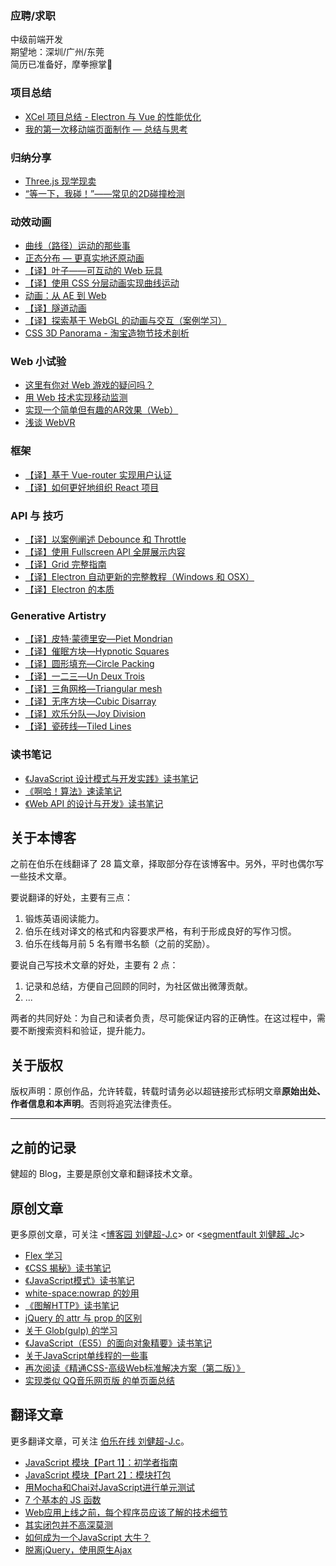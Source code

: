 ### 应聘/求职

中级前端开发  
期望地：深圳/广州/东莞  
简历已准备好，摩拳擦掌👊  

### 项目总结

 - [XCel 项目总结 - Electron 与 Vue 的性能优化][1]
 - [我的第一次移动端页面制作 — 总结与思考][2]

### 归纳分享

 - [Three.js 现学现卖][3]
 - [“等一下，我碰！”——常见的2D碰撞检测][4]

### 动效动画

 - [曲线（路径）运动的那些事][5]
 - [正态分布 — 更真实地还原动画][6]
 - [【译】叶子——可互动的 Web 玩具][7]
 - [【译】使用 CSS 分层动画实现曲线运动][8]
 - [动画：从 AE 到 Web][9]
 - [【译】隧道动画][10]
 - [【译】探索基于 WebGL 的动画与交互（案例学习）][11]
 - [CSS 3D Panorama - 淘宝造物节技术剖析][12]

### Web 小试验

 - [这里有你对 Web 游戏的疑问吗？][13]
 - [用 Web 技术实现移动监测][14]
 - [实现一个简单但有趣的AR效果（Web）][15]
 - [浅谈 WebVR][16]

### 框架

 - [【译】基于 Vue-router 实现用户认证][17]
 - [【译】如何更好地组织 React 项目][18]

### API 与 技巧

 - [【译】以案例阐述 Debounce 和 Throttle][19]
 - [【译】使用 Fullscreen API 全屏展示内容][20]
 - [【译】Grid 完整指南][21]
 - [【译】Electron 自动更新的完整教程（Windows 和 OSX）][22]
 - [【译】Electron 的本质][23]

### Generative Artistry

 - [【译】皮特·蒙德里安—Piet Mondrian][24]
 - [【译】催眠方块—Hypnotic Squares][25]
 - [【译】圆形填充—Circle Packing][26]
 - [【译】一二三—Un Deux Trois][27]
 - [【译】三角网格—Triangular mesh][28]
 - [【译】无序方块—Cubic Disarray][29]
 - [【译】欢乐分队—Joy Division][30]
 - [【译】瓷砖线—Tiled Lines][31]

### 读书笔记

 - [《JavaScript 设计模式与开发实践》读书笔记][32]
 - [《啊哈！算法》速读笔记][33]
 - [《Web API 的设计与开发》读书笔记][34]

## 关于本博客

之前在伯乐在线翻译了 28 篇文章，择取部分存在该博客中。另外，平时也偶尔写一些技术文章。

要说翻译的好处，主要有三点：

1. 锻炼英语阅读能力。
2. 伯乐在线对译文的格式和内容要求严格，有利于形成良好的写作习惯。
3. 伯乐在线每月前 5 名有赠书名额（之前的奖励）。

要说自己写技术文章的好处，主要有 2 点：

 1. 记录和总结，方便自己回顾的同时，为社区做出微薄贡献。
 2. ...
 
两者的共同好处：为自己和读者负责，尽可能保证内容的正确性。在这过程中，需要不断搜索资料和验证，提升能力。


## 关于版权

版权声明：原创作品，允许转载，转载时请务必以超链接形式标明文章**原始出处、作者信息和本声明**。否则将追究法律责任。

--- 

## 之前的记录

健超的 Blog，主要是原创文章和翻译技术文章。

## 原创文章

更多原创文章，可关注 <[博客园 刘健超-J.c][35]> or <[segmentfault 刘健超_Jc][36]>
 - [Flex 学习][37]
 - [《CSS 揭秘》读书笔记][38]
 - [《JavaScript模式》读书笔记][39]
 - [white-space:nowrap 的妙用][40]
 - [《图解HTTP》读书笔记][41]
 - [jQuery 的 attr 与 prop 的区别][42]
 - [关于 Glob(gulp) 的学习][43]
 - [《JavaScript（ES5）的面向对象精要》读书笔记][44]
 - [关于JavaScript单线程的一些事][45]
 - [再次阅读《精通CSS-高级Web标准解决方案（第二版）》][46]
 - [实现类似 QQ音乐网页版 的单页面总结][47]

## 翻译文章

更多翻译文章，可关注 [伯乐在线 刘健超-J.c][48]。

 - [JavaScript 模块【Part 1】：初学者指南][49]
 - [JavaScript 模块【Part 2】：模块打包][50]
 - [用Mocha和Chai对JavaScript进行单元测试][51]
 - [7 个基本的 JS 函数][52]
 - [Web应用上线之前，每个程序员应该了解的技术细节][53]
 - [其实闭包并不高深莫测][54]
 - [如何成为一个JavaScript 大牛？][55]
 - [脱离jQuery，使用原生Ajax][56]


  [1]: https://github.com/JChehe/blog/issues/7
  [2]: https://github.com/JChehe/blog/issues/4
  [3]: https://github.com/JChehe/blog/issues/14
  [4]: https://github.com/JChehe/blog/issues/8
  [5]: https://github.com/JChehe/blog/issues/33
  [6]: https://github.com/JChehe/blog/issues/29
  [7]: https://github.com/JChehe/blog/issues/28
  [8]: https://github.com/JChehe/blog/issues/27
  [9]: https://github.com/JChehe/blog/issues/18
  [10]: https://github.com/JChehe/blog/issues/15
  [11]: https://github.com/JChehe/blog/issues/11
  [12]: https://github.com/JChehe/blog/issues/2
  [13]: https://github.com/JChehe/blog/issues/13
  [14]: https://github.com/JChehe/blog/issues/12
  [15]: https://github.com/JChehe/blog/issues/9
  [16]: https://github.com/JChehe/blog/issues/3
  [17]: https://github.com/JChehe/blog/issues/20
  [18]: https://github.com/JChehe/blog/issues/19
  [19]: https://github.com/JChehe/blog/issues/34
  [20]: https://github.com/JChehe/blog/issues/17
  [21]: https://github.com/JChehe/blog/issues/16
  [22]: https://github.com/JChehe/blog/issues/6
  [23]: https://github.com/JChehe/blog/issues/5
  [24]: https://github.com/JChehe/blog/issues/31
  [25]: https://github.com/JChehe/blog/issues/30
  [26]: https://github.com/JChehe/blog/issues/26
  [27]: https://github.com/JChehe/blog/issues/25
  [28]: https://github.com/JChehe/blog/issues/24
  [29]: https://github.com/JChehe/blog/issues/23
  [30]: https://github.com/JChehe/blog/issues/22
  [31]: https://github.com/JChehe/blog/issues/21
  [32]: https://github.com/JChehe/blog/issues/35
  [33]: https://github.com/JChehe/blog/issues/32
  [34]: https://github.com/JChehe/blog/issues/10
  [35]: http://www.cnblogs.com/Jccc/
  [36]: https://segmentfault.com/u/jc
  [37]: https://github.com/JChehe/blog/blob/master/posts/Flex%20%E5%AD%A6%E4%B9%A0.md
  [38]: https://github.com/JChehe/blog/blob/master/posts/%E3%80%8ACSS%20%E6%8F%AD%E7%A7%98%E3%80%8B%E8%AF%BB%E4%B9%A6%E7%AC%94%E8%AE%B0.md
  [39]: https://github.com/JChehe/blog/blob/master/posts/%E3%80%8AJavaScript%E6%A8%A1%E5%BC%8F%E3%80%8B%E8%AF%BB%E4%B9%A6%E7%AC%94%E8%AE%B0.md
  [40]: https://github.com/JChehe/blog/blob/master/posts/white-space:nowrap%E7%9A%84%E5%A6%99%E7%94%A8.md
  [41]: https://github.com/JChehe/blog/blob/master/posts/%E3%80%8A%E5%9B%BE%E8%A7%A3HTTP%E3%80%8B%E8%AF%BB%E4%B9%A6%E7%AC%94%E8%AE%B0.md
  [42]: https://github.com/JChehe/blog/blob/master/posts/jQuery%20%E7%9A%84%20attr%20%E4%B8%8E%20prop%20%E7%9A%84%E5%8C%BA%E5%88%AB.md
  [43]: https://github.com/JChehe/blog/blob/master/posts/%E5%85%B3%E4%BA%8E%20Glob%20%28gulp%29%20%E7%9A%84%E5%AD%A6%E4%B9%A0.md
  [44]: https://github.com/JChehe/blog/blob/master/posts/%E3%80%8AJavaScript%E9%9D%A2%E5%90%91%E5%AF%B9%E8%B1%A1%E7%B2%BE%E8%A6%81%E3%80%8B%E8%AF%BB%E4%B9%A6%E7%AC%94%E8%AE%B0.md
  [45]: https://github.com/JChehe/blog/blob/master/posts/%E5%85%B3%E4%BA%8EJavaScript%E5%8D%95%E7%BA%BF%E7%A8%8B%E7%9A%84%E4%B8%80%E4%BA%9B%E4%BA%8B.md
  [46]: https://github.com/JChehe/blog/blob/master/posts/%E5%86%8D%E6%AC%A1%E9%98%85%E8%AF%BB%E3%80%8A%E7%B2%BE%E9%80%9ACSS-%E9%AB%98%E7%BA%A7Web%E6%A0%87%E5%87%86%E8%A7%A3%E5%86%B3%E6%96%B9%E6%A1%88%EF%BC%88%E7%AC%AC%E4%BA%8C%E7%89%88%EF%BC%89%E3%80%8B.md
  [47]: https://github.com/JChehe/blog/blob/master/posts/%E5%AE%9E%E7%8E%B0%E7%B1%BB%E4%BC%BC%20QQ%E9%9F%B3%E4%B9%90%E7%BD%91%E9%A1%B5%E7%89%88%20%E7%9A%84%E5%8D%95%E9%A1%B5%E9%9D%A2%E6%80%BB%E7%BB%93.md
  [48]: http://www.jobbole.com/members/q574805242/
  [49]: https://github.com/JChehe/blog/blob/master/translation/JavaScript%20%E6%A8%A1%E5%9D%97%E3%80%90Part%201%E3%80%91%EF%BC%9A%E5%88%9D%E5%AD%A6%E8%80%85%E6%8C%87%E5%8D%97.md
  [50]: https://github.com/JChehe/blog/blob/master/translation/JavaScript%20%E6%A8%A1%E5%9D%97%E3%80%90Part%202%E3%80%91%EF%BC%9A%E6%A8%A1%E5%9D%97%E6%89%93%E5%8C%85.md
  [51]: https://github.com/JChehe/blog/blob/master/translation/7%20%E4%B8%AA%E5%9F%BA%E6%9C%AC%E7%9A%84%20JS%20%E5%87%BD%E6%95%B0%5B%E8%AF%91%5D.md
  [52]: https://github.com/JChehe/blog/blob/master/translation/7%20%E4%B8%AA%E5%9F%BA%E6%9C%AC%E7%9A%84%20JS%20%E5%87%BD%E6%95%B0%5B%E8%AF%91%5D.md
  [53]: https://github.com/JChehe/blog/blob/master/translation/Web%E5%BA%94%E7%94%A8%E4%B8%8A%E7%BA%BF%E4%B9%8B%E5%89%8D%EF%BC%8C%E6%AF%8F%E4%B8%AA%E7%A8%8B%E5%BA%8F%E5%91%98%E5%BA%94%E8%AF%A5%E4%BA%86%E8%A7%A3%E7%9A%84%E6%8A%80%E6%9C%AF%E7%BB%86%E8%8A%82.md
  [54]: https://github.com/JChehe/blog/blob/master/translation/%E5%85%B6%E5%AE%9E%E9%97%AD%E5%8C%85%E5%B9%B6%E4%B8%8D%E9%AB%98%E6%B7%B1%E8%8E%AB%E6%B5%8B.md
  [55]: https://github.com/JChehe/blog/blob/master/translation/%E5%A6%82%E4%BD%95%E6%88%90%E4%B8%BA%E4%B8%80%E4%B8%AAJavaScript%20%E5%A4%A7%E7%89%9B%EF%BC%9F%E3%80%90%E8%AF%91%E3%80%91.md
  [56]: https://github.com/JChehe/blog/blob/master/translation/%E8%84%B1%E7%A6%BBjQuery%EF%BC%8C%E4%BD%BF%E7%94%A8%E5%8E%9F%E7%94%9FAjax.md
